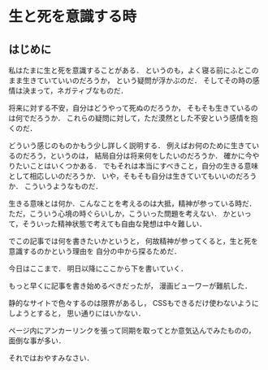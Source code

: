 生と死を意識する時
=================

はじめに
------------

私はたまに生と死を意識することがある．
というのも，よく寝る前にふとこのまま生きていていいのだろうか，
という疑問が浮かぶのだ．
そしてその時の感情は決まって，ネガティブなものだ．

将来に対する不安，自分はどうやって死ぬのだろうか，
そもそも生きているのは何でだろうか．
これらの疑問に対して，ただ漠然とした不安という感情を抱くのだ．

どういう感じのものかもう少し詳しく説明する．
例えばお何のために生きているのだろう，というのは，
結局自分は将来何をしたいのだろうか．
確かに今やりたいことはいくつかある．
でもそれは本当にすべきこと，自分の生きる意味として相応しいのだろうか．
いや，そもそも自分は生きていてもいいのだろうか．
こういうようなものだ．

生きる意味とは何か．こんなことを考えるのは大抵，精神が参っている時だ．
ただ，こういう心境の時ぐらいしか，こういった問題を考えない．
かといって，そういった精神状態で考えても自由な発想は中々難しい．

でこの記事では何を書きたいかというと，
何故精神が参ってくると，生と死を意識するのかという理由を
自分の中から探るためだ．

今日はここまで．
明日以降にここから下を書いていく．

もっと早くに記事を書き始めるべきだったが，
漫画ビューワーが難航した．

静的なサイトで色々するのは限界があるし，
CSSもできるだけ使わないようにしようとすると，
思い通りにはいかない．

ページ内にアンカーリンクを張って同期を取ってとか意気込んでみたものの，
面倒な事が多い．

それではおやすみなさい．
